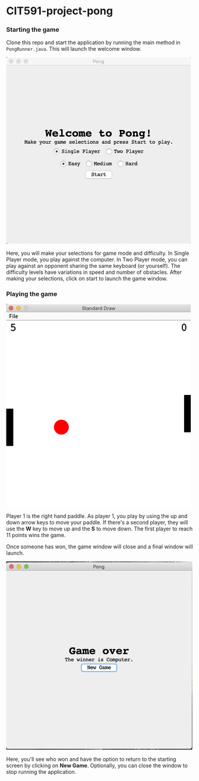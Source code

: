 # CIT591-project-pong

### Starting the game
Clone this repo and start the application by running the main method in ```PongRunner.java```.
This will launch the welcome window.

![Initial screen](./screenshots/startframe.png)


Here, you will make your selections for
game mode and difficulty. In Single Player mode, you play against the computer.
In Two Player mode, you can play against an opponent sharing the same keyboard (or yourself).
The difficulty levels have variations in speed and number of obstacles.
After making your selections, click on start to launch the game window.


### Playing the game
![Pong](./screenshots/pong.png)

Player 1 is the right hand paddle. As player 1, you play by using the up and down arrow keys to move your paddle.
If there's a second player, they will use the **W** key to move up and the **S** to move down. The first player to reach 11 points
wins the game.


Once someone has won, the game window will close and a final window will launch.

![Final screen](./screenshots/endframe.png)

Here, you'll see who won and have the option to return to the starting screen by clicking on **New Game**. Optionally, you can
close the window to stop running the application.
